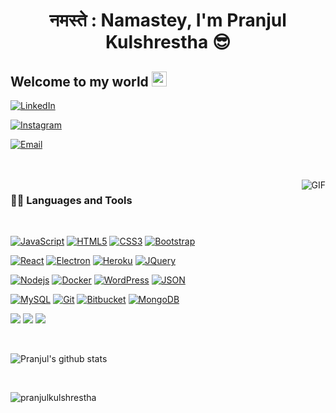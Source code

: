 
<!-- ![Web-developer](https://user-images.githubusercontent.com/46484569/88458558-8c31eb80-ceac-11ea-8058-a555f9e1b660.png) -->
<h1 align="center"> नमस्ते : Namastey, I'm Pranjul Kulshrestha 😎</h1>
    
## Welcome to my world <img src="https://github.com/TheDudeThatCode/TheDudeThatCode/blob/master/Assets/Earth.gif" width="24px">

<!-- ### Hello! I'm Pranjul Kulshrestha a Full Stack Developer from India. -->


<!-- <a href="https://twitter.com/dhanani_brijesh">
  <img align="left" alt="Brijesh Dhanani | Twitter" width="22px" src="https://cdn.jsdelivr.net/npm/simple-icons@v3/icons/twitter.svg" />
</a>
<a href="https://www.linkedin.com/in/brijesh-dhanani-8a2061141">
  <img align="left" alt="Brijesh Dhanani" width="22px" src="https://cdn.jsdelivr.net/npm/simple-icons@v3/icons/linkedin.svg" />
</a>
<a href="https://www.facebook.com/people/Brijesh-Dhanani/100010798357963">
  <img align="left" alt="Brijesh Dhanani" width="22px" src="https://cdn.jsdelivr.net/npm/simple-icons@v3/icons/gmail.svg" />
</a>
<a href="https://www.instagram.com/singer_brijesh_dhanani">
  <img align="left" alt="Brijesh Dhanani" width="22px" src="https://cdn.jsdelivr.net/npm/simple-icons@v3/icons/instagram.svg" />
</a> -->
<p align="center">

<!-- <a href="https://shivammalpani.netlify.app/"><img alt="Website" src="https://img.shields.io/badge/shivammalpani.netlify.app-black?style=flat-square&logo=google-chrome"></a> -->

<a href="https://www.linkedin.com/in/pranjul-kulshrestha-820496124"><img alt="LinkedIn" src="https://img.shields.io/badge/LinkedIn-pranjul kulshrestha-blue?style=flat-square&logo=linkedin"></a>

<a href="https://www.instagram.com/pranjul kulshrestha/"><img alt="Instagram" src="https://img.shields.io/badge/Instagram-pranjul kulshrestha-black?style=flat-square&logo=instagram"></a>

<a href="mailto:pranjulkul@gmail.com"><img alt="Email" src="https://img.shields.io/badge/Email-pranjulkul@gmail.com-blue?style=flat-square&logo=gmail"></a>

</p>

<br />
<br />

  <img align="right" alt="GIF" src="https://media.giphy.com/media/836HiJc7pgzy8iNXCn/giphy.gif" />
  
### 👨‍💻 Languages and Tools

<br />


[![JavaScript](https://img.shields.io/badge/-JavaScript-black?style=flat&logo=javascript&link=https://github.com/BRdhanani)](https://github.com/sauravkulshrestha) 
[![HTML5](https://img.shields.io/badge/-HTML5-E34F26?style=flat&logo=html5&logoColor=white&link=https://github.com/BRdhanani)](https://github.com/sauravkulshrestha) 
[![CSS3](https://img.shields.io/badge/-CSS3-1572B6?style=flat&logo=css3&link=https://github.com/BRdhanani)](https://github.com/pranjulkulshrestha) 
[![Bootstrap](https://img.shields.io/badge/-Bootstrap-563D7C?style=flat&logo=bootstrap&link=https://github.com/BRdhanani)](https://github.com/pranjulkulshrestha) 

[![React](https://img.shields.io/badge/-React-black?style=flat&logo=react&link=https://github.com/BRdhanani)](https://github.com/pranjulkulshrestha) 
[![Electron](https://img.shields.io/badge/-Electron-gray?style=flat&logo=electron&link=https://github.com/BRdhanani)](https://github.com/pranjulkulshrestha) 
[![Heroku](https://img.shields.io/badge/-Heroku-gray?style=flat&logo=heroku&link=https://github.com/BRdhanani)](https://github.com/pranjulkulshrestha) 
[![JQuery](https://img.shields.io/badge/-JQuery-blue?style=flat&logo=jquery&link=https://github.com/BRdhanani)](https://github.com/pranjulkulshrestha) 

[![Nodejs](https://img.shields.io/badge/-Nodejs-green?style=flat&logo=Node.js&link=https://github.com/BRdhanani)](https://github.com/pranjulkulshrestha) 
[![Docker](https://img.shields.io/badge/-Docker-black?style=flat&logo=docker&link=https://github.com/BRdhanani)](https://github.com/pranjulkulshrestha) 
[![WordPress](https://img.shields.io/badge/-WordPress-blue?style=flat&logo=wordpress&link=https://github.com/BRdhanani)](https://github.com/pranjulkulshrestha) 
[![JSON](https://img.shields.io/badge/-json-02569B?style=flat&logo=json&link=https://github.com/BRdhanani)](https://github.com/pranjulkulshrestha)

[![MySQL](https://img.shields.io/badge/-MySQL-black?style=flat&logo=mysql&link=https://github.com/BRdhanani)](https://github.com/pranjulkulshrestha)
[![Git](https://img.shields.io/badge/-Git-black?style=flat&logo=git&link=https://github.com/BRdhanani)](https://github.com/pranjulkulshrestha) 
[![Bitbucket](https://img.shields.io/badge/-Bitbucket-blue?style=flat&logo=bitbucket&link=https://github.com/BRdhanani)](https://github.com/pranjulkulshrestha)
[![MongoDB](https://img.shields.io/badge/-MongoDB-FCA121?style=flat&logo=mongodb&link=https://github.com/BRdhanani)](https://gitlab.com/pranjulkulshrestha) 

<img src="https://img.shields.io/badge/-Microsoft%20Word-164ead?style=flat&logo=microsoft%20word">  <img src="https://img.shields.io/badge/-Microsoft%20Excel-026f39?style=flat&logo=microsoft%20excel">  <img src="https://img.shields.io/badge/-Microsoft%20PowerPoint-b9361a?style=flat&logo=microsoft%20powerpoint">


<br>


![Pranjul's github stats](https://github-readme-stats.vercel.app/api?username=pranjulkulshrestha&count_private=true&show_icons=true&theme=radical&include_all_commits=true)

<br>
<p><img align="center" src="https://github-readme-streak-stats.herokuapp.com/?user=pranjulkulshrestha&theme=dark" alt="pranjulkulshrestha" /></p>
